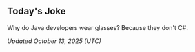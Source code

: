## Today's Joke
Why do Java developers wear glasses? Because they don't C#.

*Updated October 13, 2025 (UTC)*
